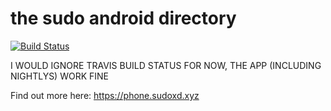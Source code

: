 # the sudo android directory

[![Build Status](https://travis-ci.com/sudoxd/xyz.sudoxd.phone.svg?branch=master)](https://travis-ci.com/sudoxd/xyz.sudoxd.phone)

I WOULD IGNORE TRAVIS BUILD STATUS FOR NOW, THE APP (INCLUDING NIGHTLYS) WORK FINE

Find out more here: https://phone.sudoxd.xyz
